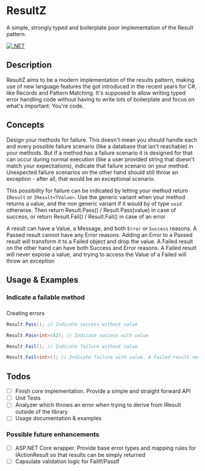 ﻿# ResultZ
A simple, strongly typed and boilerplate poor implementation of the Result pattern.

[![.NET](https://github.com/crazycrank/ResultZ/actions/workflows/dotnet.yml/badge.svg?branch=master)](https://github.com/crazycrank/ResultZ/actions/workflows/dotnet.yml)

## Description

ResultZ aims to be a modern implementation of the results pattern, making use of new language features the got introduced in the recent years for C#, like Records and Pattern Matching.
It's supposed to allow writing typed error handling code without having to write lots of boilerplate and focus on what's important: You're code.

## Concepts

Design your methods for failure.
This doesn't mean you should handle each and every possible failure scenario (like a database that isn't reachable) in your methods.
But if a method has a failure scenario it is designed for that can occur during normal execution (like a user provided string that doesn't match your expectiations), indicate that failure scenario on your method.
Unexpected failure scenarios on the other hand should still throw an exception - after all, that would be an exceptional scenario.

This possibility for failure can be indicated by letting your method return `IResult` or `IResult<TValue>`.
Use the generic variant when your method returns a value, and the non generic variant if it would by of type `void` otherwise.
Then return Result.Pass() / Result.Pass(value) in case of success, or return Result.Fail() / Result.Fail<TValue>() in case of an error

A result can have a Value, a Message, and both `Error` or `Success` reasons.
A Passed result cannot have any Error reasons. Adding an Error to a Passed result will transform it to a Failed object and drop the value.
A Failed result on the other hand can have both Success and Error reasons. A Failed result will never expose a value, and trying to access the Value of a Failed<TValue> will throw an exception



## Usage & Examples

### Indicate a failable method

### 

Creating errors
```csharp
Result.Pass(); // Indicate success without value

Result.Pass<int>(42); // Indicate success with value

Result.Fail(); // Indicate failure without value

Result.Fail<int>(); // Indicate failure with value. A Failed result never exposes it's value
```


## Todos
- [ ] Finish core implementation. Provide a simple and straight forward API
- [ ] Unit Tests
- [ ] Analyzer which throws an error when trying to derive from IResult outside of the library
- [ ] Usage documentation & examples

### Possible future enhancements
- [ ] ASP.NET Core wrapper. Provide base error types and mapping rules for IActionResult so that results can be simply returned
- [ ] Capsulate validation logic for FailIf/PassIf
